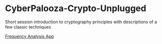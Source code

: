 # CyberPalooza-Crypto-Unplugged
Short session introduction to cryptography principles with descriptions of a few classic techniques


[Frequency Analysis App](https:\\charles-hoot.github.io)
